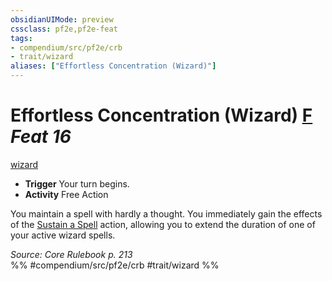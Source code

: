 ```yaml
---
obsidianUIMode: preview
cssclass: pf2e,pf2e-feat
tags:
- compendium/src/pf2e/crb
- trait/wizard
aliases: ["Effortless Concentration (Wizard)"]
---
```

# Effortless Concentration (Wizard)  [F](../../rules/core-rulebook/chapter-9-playing-the-game.md#Actions "Free Action") *Feat 16*  
[wizard](../../rules/traits/wizard.md)  

- **Trigger** Your turn begins.
- **Activity** Free Action

You maintain a spell with hardly a thought. You immediately gain the effects of the [Sustain a Spell](../../rules/actions/sustain-a-spell.md) action, allowing you to extend the duration of one of your active wizard spells.

*Source: Core Rulebook p. 213*  
%% #compendium/src/pf2e/crb #trait/wizard %%